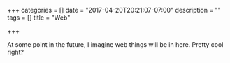 +++
categories = []
date = "2017-04-20T20:21:07-07:00"
description = ""
tags = []
title = "Web"

+++

At some point in the future, I imagine web things will be in here. Pretty cool right?
